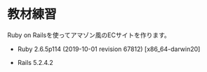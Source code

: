 # 教材練習

Ruby on Railsを使ってアマゾン風のECサイトを作ります。

* Ruby 2.6.5p114 (2019-10-01 revision 67812) [x86_64-darwin20]

* Rails 5.2.4.2

